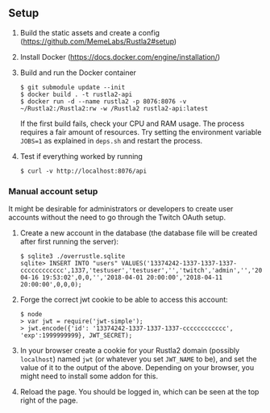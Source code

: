 ## Setup

  1. Build the static assets and create a config (<https://github.com/MemeLabs/Rustla2#setup>)
  2. Install Docker (<https://docs.docker.com/engine/installation/>)
  3. Build and run the Docker container
        ```
        $ git submodule update --init
        $ docker build . -t rustla2-api
        $ docker run -d --name rustla2 -p 8076:8076 -v ~/Rustla2:/Rustla2:rw -w /Rustla2 rustla2-api:latest
        ```
     If the first build fails, check your CPU and RAM usage. The process requires a fair amount of resources. Try setting the environment variable ``JOBS=1`` as explained in ``deps.sh`` and restart the process.

  4. Test if everything worked by running
        ```
        $ curl -v http://localhost:8076/api
        ```

### Manual account setup

It might be desirable for administrators or developers to create user accounts
without the need to go through the Twitch OAuth setup.

  1. Create a new account in the database (the database file will be created
     after first running the server):
        ```
        $ sqlite3 ./overrustle.sqlite
        sqlite> INSERT INTO "users" VALUES('13374242-1337-1337-1337-cccccccccccc',1337,'testuser','testuser','','twitch','admin','','2018-04-16 19:53:02',0,0,'','2018-04-01 20:00:00','2018-04-11 20:00:00',0,0,0);
        ```
  2. Forge the correct jwt cookie to be able to access this account:
        ```
        $ node
        > var jwt = require('jwt-simple');
        > jwt.encode({'id': '13374242-1337-1337-1337-cccccccccccc', 'exp':1999999999}, JWT_SECRET);
        ```

  3. In your browser create a cookie for your Rustla2 domain (possibly
        `localhost`) named `jwt` (or whatever you set `JWT_NAME` to be), and set
        the value of it to the output of the above. Depending on your browser,
        you might need to install some addon for this.

  4. Reload the page. You should be logged in, which can be seen at the top
        right of the page.

